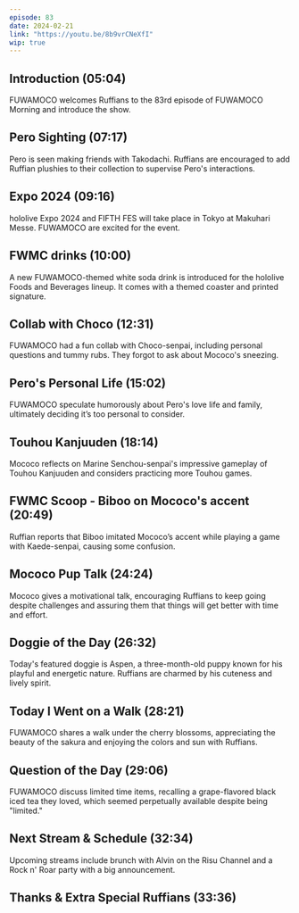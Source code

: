 ```yaml
---
episode: 83
date: 2024-02-21
link: "https://youtu.be/8b9vrCNeXfI"
wip: true
---
```


## Introduction (05:04)

FUWAMOCO welcomes Ruffians to the 83rd episode of FUWAMOCO Morning and introduce the show.

## Pero Sighting (07:17)

Pero is seen making friends with Takodachi. Ruffians are encouraged to add Ruffian plushies to their collection to supervise Pero's interactions​​.

## Expo 2024 (09:16)

hololive Expo 2024 and FIFTH FES will take place in Tokyo at Makuhari Messe. FUWAMOCO are excited for the event.

## FWMC drinks (10:00)

A new FUWAMOCO-themed white soda drink is introduced for the hololive Foods and Beverages lineup. It comes with a themed coaster and printed signature​​.

## Collab with Choco (12:31)

FUWAMOCO had a fun collab with Choco-senpai, including personal questions and tummy rubs. They forgot to ask about Mococo's sneezing.

## Pero's Personal Life (15:02)

FUWAMOCO speculate humorously about Pero's love life and family, ultimately deciding it’s too personal to consider.

## Touhou Kanjuuden (18:14)

Mococo reflects on Marine Senchou-senpai's impressive gameplay of Touhou Kanjuuden and considers practicing more Touhou games.

## FWMC Scoop - Biboo on Mococo's accent (20:49)

Ruffian reports that Biboo imitated Mococo’s accent while playing a game with Kaede-senpai, causing some confusion.

## Mococo Pup Talk (24:24)

Mococo gives a motivational talk, encouraging Ruffians to keep going despite challenges and assuring them that things will get better with time and effort​​.

## Doggie of the Day (26:32)

Today's featured doggie is Aspen, a three-month-old puppy known for his playful and energetic nature. Ruffians are charmed by his cuteness and lively spirit​​.

## Today I Went on a Walk (28:21)

FUWAMOCO shares a walk under the cherry blossoms, appreciating the beauty of the sakura and enjoying the colors and sun with Ruffians​​.

## Question of the Day (29:06)

FUWAMOCO discuss limited time items, recalling a grape-flavored black iced tea they loved, which seemed perpetually available despite being "limited."

## Next Stream & Schedule (32:34)

Upcoming streams include brunch with Alvin on the Risu Channel and a Rock n' Roar party with a big announcement.

## Thanks & Extra Special Ruffians (33:36)
